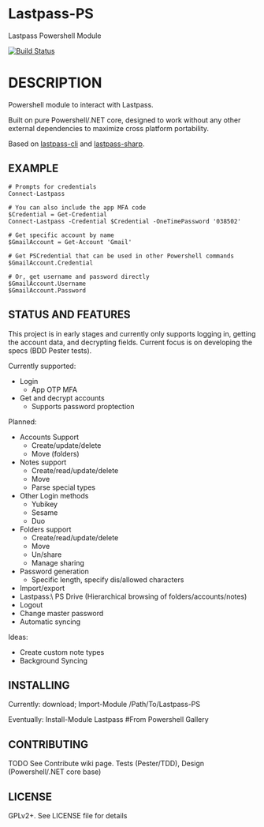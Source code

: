 # Lastpass-PS
Lastpass Powershell Module

[![Build Status](https://dev.azure.com/sacrificialarts/sacrificialarts/_apis/build/status/sjlouder.Lastpass-PS?branchName=master)](https://dev.azure.com/sacrificialarts/sacrificialarts/_build/latest?definitionId=1&branchName=master)

DESCRIPTION
=======
Powershell module to interact with Lastpass.
 
Built on pure Powershell/.NET core, designed to work without any other external dependencies to maximize cross platform portability.

Based on [lastpass-cli](https://github.com/lastpass/lastpass-cli) and [lastpass-sharp](https://github.com/detunized/lastpass-sharp).

EXAMPLE
---
```
# Prompts for credentials
Connect-Lastpass

# You can also include the app MFA code
$Credential = Get-Credential
Connect-Lastpass -Credential $Credential -OneTimePassword '038502'

# Get specific account by name
$GmailAccount = Get-Account 'Gmail'

# Get PSCredential that can be used in other Powershell commands
$GmailAccount.Credential

# Or, get username and password directly
$GmailAccount.Username
$GmailAccount.Password
```

STATUS AND FEATURES
---
This project is in early stages and currently only supports logging in, getting the account data, and decrypting fields. Current focus is on developing the specs (BDD Pester tests).

Currently supported:
* Login
	* App OTP MFA
* Get and decrypt accounts
	* Supports password proptection

Planned:
* Accounts Support
	* Create/update/delete
	* Move (folders)
* Notes support
	* Create/read/update/delete
	* Move
	* Parse special types
* Other Login methods
	* Yubikey
	* Sesame
	* Duo
* Folders support
	* Create/read/update/delete
	* Move
	* Un/share
	* Manage sharing
* Password generation
	* Specific length, specify dis/allowed characters
* Import/export
* Lastpass:\ PS Drive (Hierarchical browsing of folders/accounts/notes) 
* Logout
* Change master password
* Automatic syncing

Ideas:
* Create custom note types
* Background Syncing


INSTALLING
---
Currently: download; Import-Module /Path/To/Lastpass-PS

Eventually: Install-Module Lastpass #From Powershell Gallery

CONTRIBUTING
---
TODO
See Contribute wiki page.
Tests (Pester/TDD), Design (Powershell/.NET core base)

LICENSE
---
GPLv2+. See LICENSE file for details
